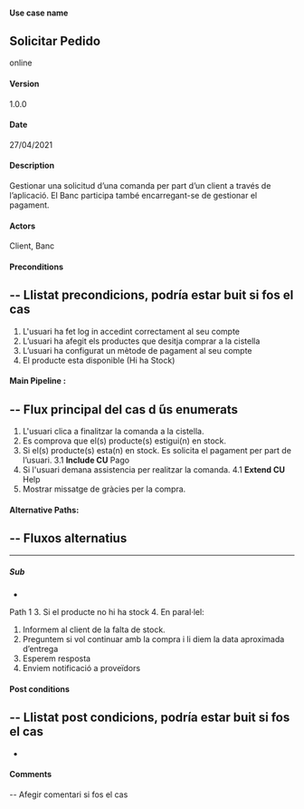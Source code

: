 #### Use case name
Solicitar Pedido
-
online
#### Version
1.0.0
#### Date
27/04/2021
#### Description
Gestionar una solicitud d’una comanda per part d’un client a través de l’aplicació. El Banc participa també encarregant-se de gestionar el pagament. 
#### Actors
Client, Banc
#### Preconditions
--
Llistat precondicions, podría
estar buit si fos el cas
--
1. L'usuari ha fet log in accedint correctament al seu compte
2. L’usuari ha afegit els productes que desitja comprar a la cistella
3. L’usuari ha configurat un mètode de pagament al seu compte
4. El producte esta disponible (Hi ha Stock)
 
#### Main Pipeline :
--
Flux principal del cas d ́ús enumerats
--
1. L'usuari clica a finalitzar la comanda a la cistella.
2. Es comprova que el(s) producte(s) estigui(n) en stock.
3. Si el(s) producte(s) esta(n) en stock. Es solicita el pagament per part de l’usuari.
3.1 **Include CU** Pago
4. Si l'usuari demana assistencia per realitzar la comanda.
4.1 **Extend CU** Help
5. Mostrar missatge de gràcies per la compra.
#### Alternative Paths:
--
Fluxos alternatius
--
---
##### Sub
-
Path 1
3. Si el producte no hi ha stock
4. En paral·lel:
1. Informem al client de la falta de stock.
2. Preguntem si vol continuar amb la compra i li diem la data aproximada d’entrega
3. Esperem resposta
4. Enviem notificació a proveïdors

#### Post conditions
--
Llistat post condicions, podría estar buit si fos el cas
--
-
#### Comments
--
Afegir comentari si fos el cas
